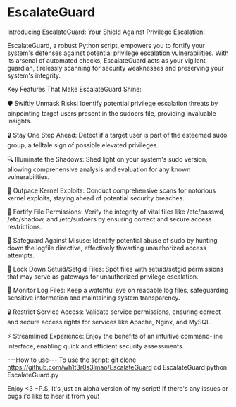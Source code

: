 # EscalateGuard
Introducing EscalateGuard: Your Shield Against Privilege Escalation!

EscalateGuard, a robust Python script, empowers you to fortify your system's defenses against potential privilege escalation vulnerabilities. With its arsenal of automated checks, EscalateGuard acts as your vigilant guardian, tirelessly scanning for security weaknesses and preserving your system's integrity.

Key Features That Make EscalateGuard Shine:

🛡️ Swiftly Unmask Risks: Identify potential privilege escalation threats by pinpointing target users present in the sudoers file, providing invaluable insights.

🔒 Stay One Step Ahead: Detect if a target user is part of the esteemed sudo group, a telltale sign of possible elevated privileges.

🔍 Illuminate the Shadows: Shed light on your system's sudo version, allowing comprehensive analysis and evaluation for any known vulnerabilities.

🚀 Outpace Kernel Exploits: Conduct comprehensive scans for notorious kernel exploits, staying ahead of potential security breaches.

🔐 Fortify File Permissions: Verify the integrity of vital files like /etc/passwd, /etc/shadow, and /etc/sudoers by ensuring correct and secure access restrictions.

🚨 Safeguard Against Misuse: Identify potential abuse of sudo by hunting down the logfile directive, effectively thwarting unauthorized access attempts.

🔑 Lock Down Setuid/Setgid Files: Spot files with setuid/setgid permissions that may serve as gateways for unauthorized privilege escalation.

📜 Monitor Log Files: Keep a watchful eye on readable log files, safeguarding sensitive information and maintaining system transparency.

🔒 Restrict Service Access: Validate service permissions, ensuring correct and secure access rights for services like Apache, Nginx, and MySQL.

⚡ Streamlined Experience: Enjoy the benefits of an intuitive command-line interface, enabling quick and efficient security assessments.
   
   ---How to use---
   To use the script:
   git clone https://github.com/wh1t3r0s3lmao/EscalateGuard
   cd EscalateGuard
   python EscalateGuard.py
   
   
   
   Enjoy <3
~P.S, It's just an alpha version of my script! If there's any issues or bugs i'd like to hear it from you!
